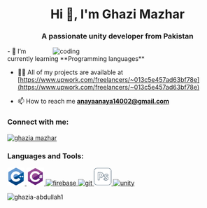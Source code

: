 <h1 align="center">Hi 👋, I'm Ghazi Mazhar</h1>
<h3 align="center">A passionate unity developer from Pakistan</h3>
<img align= "right" alt ="coding" width = "400" src = "https://www.google.com/url?sa=i&url=https%3A%2F%2Fgiphy.com%2Fexplore%2Fcoding&psig=AOvVaw2OV7CADmzZCf8ShcEvMiFA&ust=1703849089413000&source=images&cd=vfe&opi=89978449&ved=0CBEQjRxqFwoTCKjR1s-CsoMDFQAAAAAdAAAAABAD">
- 🌱 I’m currently learning **Programming languages**

- 👨‍💻 All of my projects are available at [https://www.upwork.com/freelancers/~013c5e457ad63bf78e](https://www.upwork.com/freelancers/~013c5e457ad63bf78e)

- 📫 How to reach me **anayaanaya14002@gmail.com**

<h3 align="left">Connect with me:</h3>
<p align="left">
<a href="https://linkedin.com/in/ghazia mazhar" target="blank"><img align="center" src="https://raw.githubusercontent.com/rahuldkjain/github-profile-readme-generator/master/src/images/icons/Social/linked-in-alt.svg" alt="ghazia mazhar" height="30" width="40" /></a>
</p>

<h3 align="left">Languages and Tools:</h3>
<p align="left"> <a href="https://www.w3schools.com/cpp/" target="_blank" rel="noreferrer"> <img src="https://raw.githubusercontent.com/devicons/devicon/master/icons/cplusplus/cplusplus-original.svg" alt="cplusplus" width="40" height="40"/> </a> <a href="https://www.w3schools.com/cs/" target="_blank" rel="noreferrer"> <img src="https://raw.githubusercontent.com/devicons/devicon/master/icons/csharp/csharp-original.svg" alt="csharp" width="40" height="40"/> </a> <a href="https://firebase.google.com/" target="_blank" rel="noreferrer"> <img src="https://www.vectorlogo.zone/logos/firebase/firebase-icon.svg" alt="firebase" width="40" height="40"/> </a> <a href="https://git-scm.com/" target="_blank" rel="noreferrer"> <img src="https://www.vectorlogo.zone/logos/git-scm/git-scm-icon.svg" alt="git" width="40" height="40"/> </a> <a href="https://www.photoshop.com/en" target="_blank" rel="noreferrer"> <img src="https://raw.githubusercontent.com/devicons/devicon/master/icons/photoshop/photoshop-line.svg" alt="photoshop" width="40" height="40"/> </a> <a href="https://unity.com/" target="_blank" rel="noreferrer"> <img src="https://www.vectorlogo.zone/logos/unity3d/unity3d-icon.svg" alt="unity" width="40" height="40"/> </a> </p>

<p><img align="center" src="https://github-readme-stats.vercel.app/api/top-langs?username=ghazia-abdullah1&show_icons=true&locale=en&layout=compact" alt="ghazia-abdullah1" /></p>
